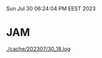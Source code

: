 Sun Jul 30 06:24:04 PM EEST 2023
# JAM
<a href='./cache/202307/30_18.log'>./cache/202307/30_18.log</a>

